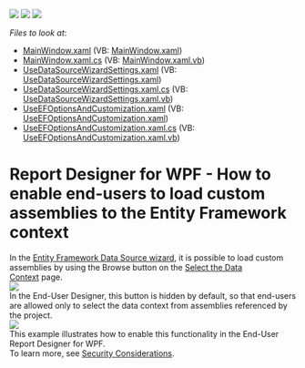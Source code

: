 <!-- default badges list -->
![](https://img.shields.io/endpoint?url=https://codecentral.devexpress.com/api/v1/VersionRange/128604500/2023.1)
[![](https://img.shields.io/badge/Open_in_DevExpress_Support_Center-FF7200?style=flat-square&logo=DevExpress&logoColor=white)](https://supportcenter.devexpress.com/ticket/details/T503673)
[![](https://img.shields.io/badge/📖_How_to_use_DevExpress_Examples-e9f6fc?style=flat-square)](https://docs.devexpress.com/GeneralInformation/403183)
<!-- default badges end -->
<!-- default file list -->
*Files to look at*:

* [MainWindow.xaml](./CS/MainWindow.xaml) (VB: [MainWindow.xaml](./VB/MainWindow.xaml))
* [MainWindow.xaml.cs](./CS/MainWindow.xaml.cs) (VB: [MainWindow.xaml.vb](./VB/MainWindow.xaml.vb))
* [UseDataSourceWizardSettings.xaml](./CS/UseDataSourceWizardSettings.xaml) (VB: [UseDataSourceWizardSettings.xaml](./VB/UseDataSourceWizardSettings.xaml))
* [UseDataSourceWizardSettings.xaml.cs](./CS/UseDataSourceWizardSettings.xaml.cs) (VB: [UseDataSourceWizardSettings.xaml.vb](./VB/UseDataSourceWizardSettings.xaml.vb))
* [UseEFOptionsAndCustomization.xaml](./CS/UseEFOptionsAndCustomization.xaml) (VB: [UseEFOptionsAndCustomization.xaml](./VB/UseEFOptionsAndCustomization.xaml))
* [UseEFOptionsAndCustomization.xaml.cs](./CS/UseEFOptionsAndCustomization.xaml.cs) (VB: [UseEFOptionsAndCustomization.xaml.vb](./VB/UseEFOptionsAndCustomization.xaml.vb))
<!-- default file list end -->
# Report Designer for WPF - How to enable end-users to load custom assemblies to the Entity Framework context


In the <a href="https://documentation.devexpress.com/#XtraReports/CustomDocument114851">Entity Framework Data Source wizard</a>, it is possible to load custom assemblies by using the Browse button on the <a href="https://documentation.devexpress.com/#XtraReports/CustomDocument114856">Select the Data Context</a> page.<br><img src="https://raw.githubusercontent.com/DevExpress-Examples/report-designer-for-wpf-how-to-enable-end-users-to-load-custom-assemblies-to-the-entity-fr-t503673/17.1.3+/media/4b00efec-2108-11e7-80bf-00155d62480c.png"><br>In the End-User Designer, this button is hidden by default, so that end-users are allowed only to select the data context from assemblies referenced by the project.<br><img src="https://raw.githubusercontent.com/DevExpress-Examples/report-designer-for-wpf-how-to-enable-end-users-to-load-custom-assemblies-to-the-entity-fr-t503673/17.1.3+/media/5cb8b6d5-2108-11e7-80bf-00155d62480c.png"><br>This example illustrates how to enable this functionality in the End-User Report Designer for WPF.<br>To learn more, see <a href="https://documentation.devexpress.com/#XtraReports/CustomDocument117318">Security Considerations</a>.

<br/>


